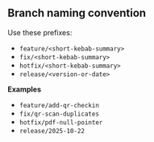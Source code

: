 ## Branch naming convention

Use these prefixes:

- `feature/<short-kebab-summary>`
- `fix/<short-kebab-summary>`
- `hotfix/<short-kebab-summary>`
- `release/<version-or-date>`

**Examples**
- `feature/add-qr-checkin`
- `fix/qr-scan-duplicates`
- `hotfix/pdf-null-pointer`
- `release/2025-10-22`
